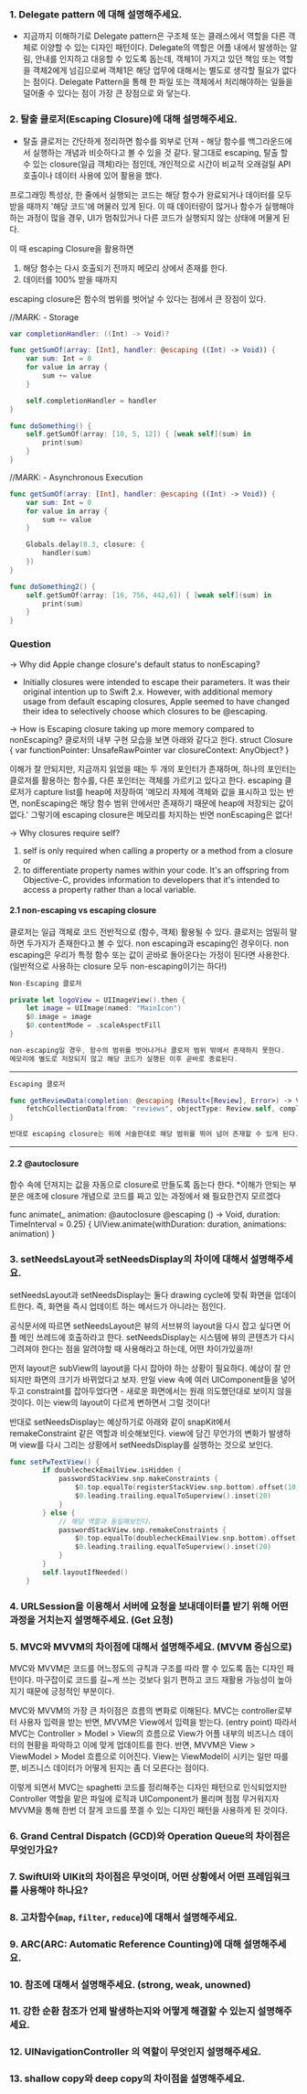 ### 1. Delegate pattern 에 대해 설명해주세요.
- 지금까지 이해하기로 Delegate pattern은 구조체 또는 클래스에서 역할을 다른 객체로 이양할 수 있는 디자인 패턴이다.
Delegate의 역할은 어플 내에서 발생하는 알림, 안내를 인지하고 대응할 수 있도록 돕는데, 객체1이 가지고 있던 책임 또는 역할을 객체2에게 넘김으로써 객체1은 해당 업무에 대해서는 별도로 생각할 필요가 없다는 점이다.
Delegate Pattern을 통해 한 파일 또는 객체에서 처리해야하는 일들을 덜어줄 수 있다는 점이 가장 큰 장점으로 와 닿는다.

### 2. 탈출 클로저(Escaping Closure)에 대해 설명해주세요.
- 탈출 클로저는 간단하게 정리하면 함수를 외부로 던져 - 해당 함수를 백그라운드에서 실행하는 개념과 비슷하다고 볼 수 있을 것 같다.
말그대로 escaping, 탈출 할 수 있는 closure(일급 객체)라는 점인데, 개인적으로 시간이 비교적 오래걸릴 API 호출이나 데이터 사용에 있어 활용을 했다.

프로그래밍 특성상, 한 줄에서 실행되는 코드는 해당 함수가 완료되거나 데이터를 모두 받을 때까지 '해당 코드'에 머물러 있게 된다.
이 때 데이터량이 많거나 함수가 실행해야하는 과정이 많을 경우, UI가 멈춰있거나 다른 코드가 실행되지 않는 상태에 머물게 된다.

이 때 escaping Closure을 활용하면
1. 해당 함수는 다시 호출되기 전까지 메모리 상에서 존재를 한다.
2. 데이터를 100% 받을 때까지 

escaping closure은 함수의 범위를 벗어날 수 있다는 점에서 큰 장점이 있다.


//MARK: - Storage
```swift
var completionHandler: ((Int) -> Void)?

func getSumOf(array: [Int], handler: @escaping ((Int) -> Void)) {
    var sum: Int = 0
    for value in array {
        sum += value
    }

    self.completionHandler = handler
}

func doSomething() {
    self.getSumOf(array: [10, 5, 12]) { [weak self](sum) in
        print(sum)
    }
}
```


//MARK: - Asynchronous Execution
```swift
func getSumOf(array: [Int], handler: @escaping ((Int) -> Void)) {
    var sum: Int = 0
    for value in array {
        sum += value
    }

    Globals.delay(0.3, closure: {
        handler(sum)
    })
}

func doSomething2() {
    self.getSumOf(array: [16, 756, 442,6]) { [weak self](sum) in
        print(sum)
    }
}
```

### Question
-> Why did Apple change closure's default status to nonEscaping?
- Initially closures were intended to escape their parameters. It was their original intention up to Swift 2.x.
However, with additional memory usage from default escaping closures, Apple seemed to have changed their idea to selectively choose which closures to be @escaping.

-> How is Escaping closure taking up more memory compared to nonEscaping?
클로저의 내부 구현 모습을 보면 아래와 같다고 한다.
struct Closure { 
    var functionPointer: UnsafeRawPointer
    var closureContext: AnyObject?
}

이해가 잘 안되지만, 지금까지 읽었을 때는 두 개의 포인터가 존재하며, 하나의 포인터는 클로저를 활용하는 함수를, 다른 포인터는 객체를 가르키고 있다고 한다.
escaping 클로저가 capture list를 heap에 저장하여 '메모리 자체에 객체와 값을 표시하고 있는 반면, nonEscaping은 해당 함수 범위 안에서만 존재하기 때문에 heap에 저장되는 값이 없다.'
그렇기에 escaping closure은 메모리를 차지하는 반면 nonEscaping은 없다!

-> Why closures require self?
1. self is only required when calling a property or a method from a closure 
or
2. to differentiate property names within your code.
It's an offspring from Objective-C, provides information to developers that it's intended to access a property rather than a local variable.

#### 2.1 non-escaping vs escaping closure
클로저는 일급 객체로 코드 전반적으로 (함수, 객체) 활용될 수 있다.
클로저는 엄밀히 말하면 두가지가 존재한다고 볼 수 있다.
non escaping과 escaping인 경우이다.
non escaping은 우리가 특정 함수 또는 값이 곧바로 돌아온다는 가정이 된다면 사용한다.
(일반적으로 사용하는 closure 모두 non-escaping이기는 하다!)

```swift
Non-Escaping 클로저

private let logoView = UIImageView().then {
    let image = UIImage(named: "MainIcon")
    $0.image = image
    $0.contentMode = .scaleAspectFill
}

non-escaping일 경우, 함수의 범위를 벗어나거나 클로저 범위 밖에서 존재하지 못한다.
메모리에 별도로 저장되지 않고 해당 코드가 실행된 이후 곧바로 종료된다.
```
___

```swift
Escaping 클로저

func getReviewData(completion: @escaping (Result<[Review], Error>) -> Void) {
    fetchCollectionData(from: "reviews", objectType: Review.self, completion: completion)
}

반대로 escaping closure는 위에 서술한대로 해당 범위를 뛰어 넘어 존재할 수 있게 된다.

``````

___

#### 2.2 @autoclosure
함수 속에 던져지는 값을 자동으로 closure로 만들도록 돕는다 한다.
*이해가 안되는 부분은 애초에 closure 개념으로 코드를 짜고 있는 과정에서 왜 필요한건지 모르겠다

func animate(_ animation: @autoclosure @escaping () -> Void, duration: TimeInterval = 0.25) {
    UIView.animate(withDuration: duration, animations: animation)
}

### 3. **setNeedsLayout과 setNeedsDisplay의 차이에 대해서 설명해주세요.**
setNeedsLayout과 setNeedsDisplay는 둘다 drawing cycle에 맞춰 화면을 업데이트한다.
즉, 화면을 즉시 업데이트 하는 메서드가 아니라는 점인다.

공식문서에 따르면 setNeedsLayout은 뷰의 서브뷰의 layout을 다시 잡고 싶다면 어플 메인 쓰레드에 호출하라고 한다.
setNeedsDisplay는 시스템에 뷰의 콘텐츠가 다시 그려져야 한다는 점을 알려야할 때 사용해라고 하는데, 어떤 차이가있을까!

먼저 layout은 subView의 layout을 다시 잡아야 하는 상황이 필요하다.
예상이 잘 안되지만 화면의 크기가 바뀌었다고 보자.
만일 view 속에 여러 UIComponent들을 넣어두고 constraint를 잡아두었다면 - 새로운 화면에서는 원래 의도했던대로 보이지 않을 것이다.
이는 view의 layout이 다르게 변하면서 그럴 것이다!


반대로 setNeedsDisplay는 예상하기로 아래와 같이 snapKit에서 remakeConstraint 같은 역할과 비슷해보인다.
view에 담긴 무언가의 변화가 발생하며 view를 다시 그리는 상황에서 setNeedsDisplay를 실행하는 것으로 보인다.

```swift
func setPwTextView() {
        if doublecheckEmailView.isHidden {
            passwordStackView.snp.makeConstraints {
                $0.top.equalTo(registerStackView.snp.bottom).offset(10)
                $0.leading.trailing.equalToSuperview().inset(20)
            }
        } else {
            // 해당 역할과 동일해보인다.
            passwordStackView.snp.remakeConstraints {
                $0.top.equalTo(doublecheckEmailView.snp.bottom).offset(10)
                $0.leading.trailing.equalToSuperview().inset(20)
            }
        }
        self.layoutIfNeeded()
    }
```

### 4. **URLSession을 이용해서 서버에 요청을 보내데이터를 받기 위해 어떤 과정을 거치는지 설명해주세요. (Get 요청)**
### 5. **MVC와 MVVM의 차이점에 대해서 설명해주세요. (MVVM 중심으로)**

MVC와 MVVM은 코드를 어느정도의 규칙과 구조를 따라 짤 수 있도록 돕는 디자인 패턴이다.
마구잡이로 코드를 길~게 쓰는 것보다 읽기 편하고 코드 재활용 가능성이 높아지기 때문에 긍정적인 부분이다.

MVC와 MVVM의 가장 큰 차이점은 흐름의 변화로 이해된다.
MVC는 controller로부터 사용자 입력을 받는 반면, MVVM은 View에서 입력을 받는다. (entry point)
따라서 MVC는 Controller > Model > View의 흐름으로 View가 어플 내부의 비즈니스 데이터의 현황을 파악하고 이에 맞게 업데이트를 한다.
반면, MVVM은 View > ViewModel > Model 흐름으로 이어진다. View는 ViewModel이 시키는 일만 따를 뿐, 비즈니스 데이터가 어떻게 된지는 좀 더 모른다는 점이다.

이렇게 되면서 MVC는 spaghetti 코드를 정리해주는 디자인 패턴으로 인식되었지만
Controller 역할을 맡은 파일에 로직과 UIComponent가 몰리며 점점 무거워지자
MVVM을 통해 한번 더 잘게 코드를 쪼겔 수 있는 디자인 패턴을 사용하게 된 것이다.

### 6. **Grand Central Dispatch (GCD)와 Operation Queue의 차이점은 무엇인가요?**
### 7. **SwiftUI와 UIKit의 차이점은 무엇이며, 어떤 상황에서 어떤 프레임워크를 사용해야 하나요?**
### 8. **고차함수(`map`, `filter`, `reduce`)에 대해서 설명해주세요.**
### 9. **ARC(ARC: Automatic Reference Counting)에 대해 설명해주세요.**
### 10. **참조에 대해서 설명해주세요. (strong, weak, unowned)**
### 11. **강한 순환 참조가 언제 발생하는지와 어떻게 해결할 수 있는지 설명해주세요.**
### 12. **UINavigationController 의 역할이 무엇인지 설명해주세요.**
### 13. **shallow copy와 deep copy의 차이점을 설명해주세요.**